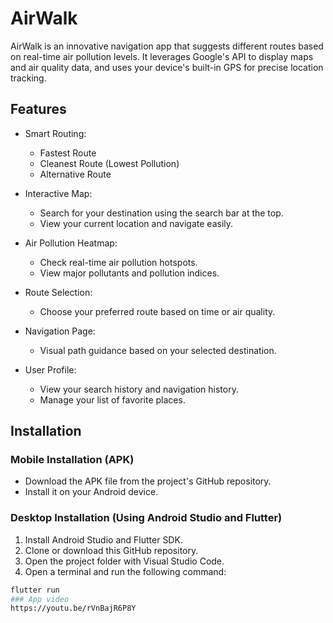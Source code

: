 # AirWalk

AirWalk is an innovative navigation app that suggests different routes based on real-time air pollution levels. It leverages Google's API to display maps and air quality data, and uses your device's built-in GPS for precise location tracking.

## Features

- Smart Routing:
  - Fastest Route
  - Cleanest Route (Lowest Pollution)
  - Alternative Route

- Interactive Map:
  - Search for your destination using the search bar at the top.
  - View your current location and navigate easily.

- Air Pollution Heatmap:
  - Check real-time air pollution hotspots.
  - View major pollutants and pollution indices.

- Route Selection:
  - Choose your preferred route based on time or air quality.

- Navigation Page:
  - Visual path guidance based on your selected destination.

- User Profile:
  - View your search history and navigation history.
  - Manage your list of favorite places.

## Installation

### Mobile Installation (APK)

- Download the APK file from the project's GitHub repository.
- Install it on your Android device.

### Desktop Installation (Using Android Studio and Flutter)

1. Install Android Studio and Flutter SDK.
2. Clone or download this GitHub repository.
3. Open the project folder with Visual Studio Code.
4. Open a terminal and run the following command:

```bash
flutter run
### App video
https://youtu.be/rVnBajR6P8Y

